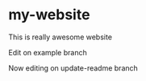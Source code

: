 # my-website

This is really awesome website

Edit on example branch

Now editing on update-readme branch
